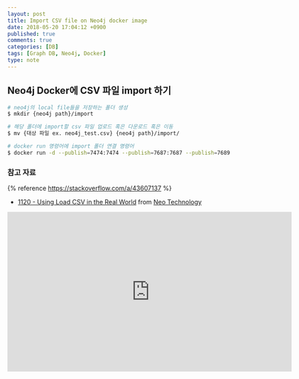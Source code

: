 ```yaml
---
layout: post
title: Import CSV file on Neo4j docker image
date: 2018-05-20 17:04:12 +0900
published: true
comments: true
categories: [DB]
tags: [Graph DB, Neo4j, Docker]
type: note
---
```


## Neo4j Docker에 CSV 파일 import 하기

```sh
# neo4j의 local file들을 저장하는 폴더 생성
$ mkdir {neo4j path}/import

# 해당 폴더에 import할 csv 파일 업로드 혹은 다운로드 혹은 이동
$ mv {대상 파일 ex. neo4j_test.csv} {neo4j path}/import/

# docker run 명령어에 import 폴더 연결 명령어
$ docker run -d --publish=7474:7474 --publish=7687:7687 --publish=7689:7689 --volume=$HOME/neo4j/data:/data --volume=$HOME/neo4j/import:/import --volume=$HOME/neo4j/plugins:/plugins neo4j
```

### 참고 자료

{% reference https://stackoverflow.com/a/43607137 %} 

- [1120 - Using Load CSV in the Real World](https://vimeo.com/112447027#t=672s) from [Neo Technology](https://vimeo.com/neo4j)
<iframe src="https://player.vimeo.com/video/112447027" width="640" height="360" frameborder="0" webkitallowfullscreen mozallowfullscreen allowfullscreen></iframe>

